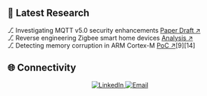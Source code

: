 
## 📡 Latest Research
<!-- Dynamic content from blog posts -->
⎇ Investigating MQTT v5.0 security enhancements [Paper Draft ↗](link)  
⎇ Reverse engineering Zigbee smart home devices [Analysis ↗](link)  
⎇ Detecting memory corruption in ARM Cortex-M [PoC ↗](link)[9][14]

## 🌐 Connectivity
<p align="center">
  <a href="https://linkedin.com/in/YOURPROFILE">
    <img src="https://img.shields.io/badge/LinkedIn-Professionally_Connected-blue?logo=linkedin" alt="LinkedIn">
  </a>
  <a href="mailto:YOUR@EMAIL.com">
    <img src="https://img.shields.io/badge/Email-Collaborate_Now-red?logo=gmail" alt="Email">
  </a>
</p>
